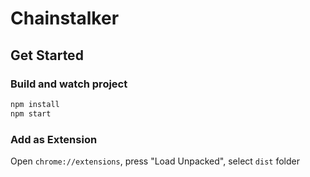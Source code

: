# Chainstalker

## Get Started

### Build and watch project

```sh
npm install
npm start
```

### Add as Extension

Open `chrome://extensions`, press "Load Unpacked", select `dist` folder
